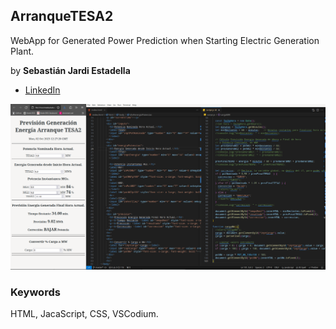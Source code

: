 ## ArranqueTESA2
 WebApp for Generated Power Prediction when Starting Electric Generation Plant.
 
by **Sebastián Jardi Estadella**
 * [LinkedIn](https://www.linkedin.com/in/sebasti%C3%A1n-jardi-estadella-b71b2a220/)
 
 <img
 	src = "ArranqueTESA2.png"
 	alt = "WebApp ArranqueTESA2 image.">
 	
 ### Keywords
 HTML, JacaScript, CSS, VSCodium.

